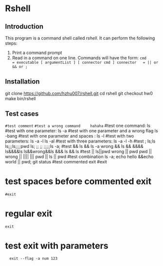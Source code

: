 # Rshell
## Introduction
This program is a command shell called *rshell*. It can perform the following steps:
1. Print a command prompt
2. Read in a command on one line. Commands will have the form:
``cmd         = executable [ argumentList ] [ connector cmd ]
connector   = || or && or ;``
## Installation
git clone https://github.com/hzhu007/rshell.git
cd rshell
git checkout hw0
make
bin/rshell
## Test cases
`#test comment`
``#test a wrong command``
```    hahaha```
#test one command:
    ls
#test with one parameter:
    ls -a
#test with one parameter and a wrong flag
    ls -bang
#test with one parameter and spaces :
    ls      -l
#test with two parameters:
    ls -a -l
    ls -al
#test with three parameters:
    ls -a -l -h
#test ;
    ls;ls
    ls;;;ls;;;;pwd
    ls; ;; ;; ;;;;;ls -a;
#test &&
    ls && ls -a
    wrong && ls
    &&
    &&&&
    ls&&&&ls
    ls&&wrong&&ls
    &&&
    ls   &&   ls
#test ||
    ls||pwd
    wrong || pwd
    pwd || wrong
    ||
    ||||
    |||
    pwd || ls    ||     pwd
#test combination
    ls -a; echo hello &&echo world || pwd; git status
#test commented exit
    #exit
# test spaces before commented exit
    #exit
# regular exit
    exit
# test exit with parameters
      exit --flag -a num 123
